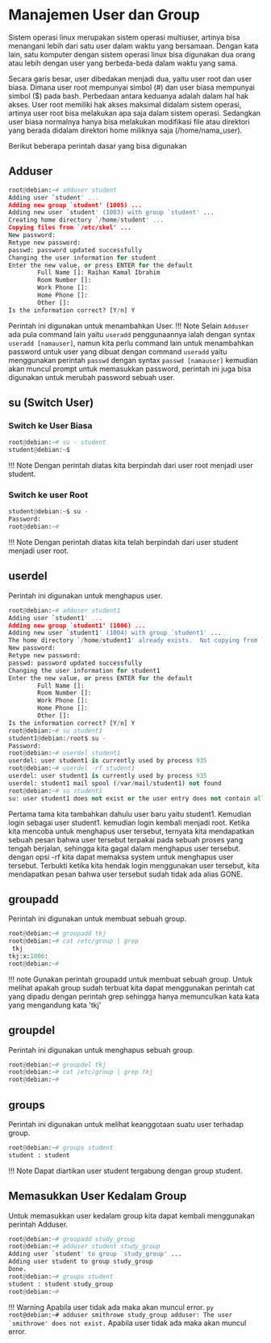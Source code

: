 # Manajemen User dan Group 

Sistem operasi linux merupakan sistem operasi multiuser, artinya bisa menangani lebih dari satu user dalam waktu yang bersamaan. Dengan kata lain, satu komputer dengan sistem operasi linux bisa digunakan dua orang atau lebih dengan user yang berbeda-beda dalam waktu yang sama.

Secara garis besar, user dibedakan menjadi dua, yaitu user root dan user biasa. Dimana user root mempunyai simbol (#) dan user biasa mempunyai simbol ($) pada bash. Perbedaan antara keduanya adalah dalam hal hak akses. User root memiliki hak akses maksimal didalam sistem operasi, artinya user root bisa melakukan apa saja dalam sistem operasi. Sedangkan user biasa normalnya hanya bisa melakukan modifikasi file atau direktori yang berada didalam direktori home miliknya saja (/home/nama_user).

Berikut beberapa perintah dasar yang bisa digunakan

## Adduser

``` py 
root@debian:~# adduser student
Adding user `student' ...
Adding new group `student' (1005) ...
Adding new user `student' (1003) with group `student' ...
Creating home directory `/home/student' ...
Copying files from `/etc/skel' ...
New password:
Retype new password:
passwd: password updated successfully
Changing the user information for student
Enter the new value, or press ENTER for the default
        Full Name []: Raihan Kamal Ibrahim
        Room Number []:
        Work Phone []:
        Home Phone []:
        Other []:
Is the information correct? [Y/n] Y 
```

Perintah ini digunakan untuk menambahkan User.
!!! Note
    Selain `Adduser` ada pula command lain yaitu `useradd` penggunaannya ialah dengan syntax `useradd [namauser]`, namun kita perlu command lain untuk menambahkan password untuk user yang dibuat dengan command `useradd` yaitu menggunakan perintah `passwd` dengan syntax `passwd [namauser]` kemudian akan muncul prompt untuk memasukkan password, perintah ini juga bisa digunakan untuk merubah password sebuah user.

## su (Switch User)

### Switch ke User Biasa
``` py
root@debian:~# su - student
student@debian:~$
```
!!! Note 
    Dengan perintah diatas kita berpindah dari user root menjadi user student.

### Switch ke user Root

``` py 
student@debian:~$ su -
Password:
root@debian:~#
```

!!! Note 
    Dengan perintah diatas kita telah berpindah dari user student menjadi user root.

## userdel

Perintah ini digunakan untuk menghapus user.

``` py
root@debian:~# adduser student1
Adding user `student1' ...
Adding new group `student1' (1006) ...
Adding new user `student1' (1004) with group `student1' ...
The home directory `/home/student1' already exists.  Not copying from `/etc/skel'.
New password:
Retype new password:
passwd: password updated successfully
Changing the user information for student1
Enter the new value, or press ENTER for the default
        Full Name []:
        Room Number []:
        Work Phone []:
        Home Phone []:
        Other []:
Is the information correct? [Y/n] Y
root@debian:~# su student1
student1@debian:/root$ su -
Password:
root@debian:~# userdel student1
userdel: user student1 is currently used by process 935
root@debian:~# userdel -rf student1
userdel: user student1 is currently used by process 935
userdel: student1 mail spool (/var/mail/student1) not found
root@debian:~# su student1
su: user student1 does not exist or the user entry does not contain all the required fields
```

Pertama tama kita tambahkan dahulu user baru yaitu student1. Kemudian login sebagai user student1. kemudian login kembali menjadi root. Ketika kita mencoba untuk menghapus user tersebut, ternyata kita mendapatkan sebuah pesan bahwa user tersebut terpakai pada sebuah proses yang tengah berjalan, sehingga kita gagal dalam menghapus user tersebut. dengan opsi -rf kita dapat memaksa system untuk menghapus user tersebut. Terbukti ketika kita hendak login menggunakan user tersebut, kita mendapatkan pesan bahwa user tersebut sudah tidak ada alias GONE.


## groupadd

Perintah ini digunakan untuk membuat sebuah group.

``` py
root@debian:~# groupadd tkj
root@debian:~# cat /etc/group | grep
 tkj
tkj:x:1006:
root@debian:~#
```

!!! note
    Gunakan perintah groupadd untuk membuat sebuah group. Untuk melihat apakah group sudah terbuat kita dapat menggunakan perintah cat yang dipadu dengan perintah grep sehingga hanya memunculkan kata kata yang mengandung kata 'tkj'

## groupdel

Perintah ini digunakan untuk menghapus sebuah group.

``` py
root@debian:~# groupdel tkj
root@debian:~# cat /etc/group | grep tkj
root@debian:~#
```

## groups

Perintah ini digunakan untuk melihat keanggotaan suatu user terhadap group.

``` py
root@debian:~# groups student
student : student
``` 
!!! Note
    Dapat diartikan user student tergabung dengan group student.

## Memasukkan User Kedalam Group

Untuk memasukkan user kedalam group kita dapat kembali menggunakan perintah Adduser.

``` py
root@debian:~# groupadd study_group
root@debian:~# adduser student study_group
Adding user `student' to group `study_group' ...
Adding user student to group study_group
Done.
root@debian:~# groups student
student : student study_group
root@debian:~#
```
!!! Warning
    Apabila user tidak ada maka akan muncul error.
    ``` py
    root@debian:~# adduser smithrowe study_group
    adduser: The user `smithrowe' does not exist.
    ```
    Apabila user tidak ada maka akan muncul error.








